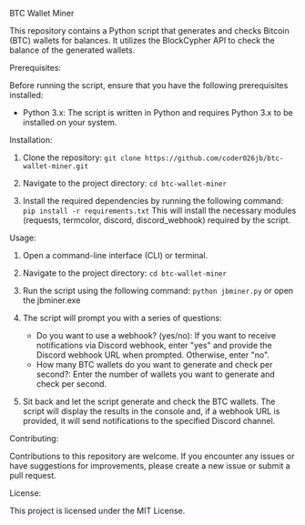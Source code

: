 BTC Wallet Miner

This repository contains a Python script that generates and checks Bitcoin (BTC) wallets for balances. It utilizes the BlockCypher API to check the balance of the generated wallets.

Prerequisites:

Before running the script, ensure that you have the following prerequisites installed:

- Python 3.x: The script is written in Python and requires Python 3.x to be installed on your system.

Installation:

1. Clone the repository:
   `git clone https://github.com/coder026jb/btc-wallet-miner.git`

2. Navigate to the project directory:
   `cd btc-wallet-miner`

3. Install the required dependencies by running the following command:
  `pip install -r requirements.txt`
   This will install the necessary modules (requests, termcolor, discord, discord_webhook) required by the script.

Usage:

1. Open a command-line interface (CLI) or terminal.

2. Navigate to the project directory:
   `cd btc-wallet-miner`

3. Run the script using the following command:
   `python jbminer.py` or open the jbminer.exe

4. The script will prompt you with a series of questions:
   - Do you want to use a webhook? (yes/no): If you want to receive notifications via Discord webhook, enter "yes" and provide the Discord webhook URL when prompted. Otherwise, enter "no".
   - How many BTC wallets do you want to generate and check per second?: Enter the number of wallets you want to generate and check per second.

5. Sit back and let the script generate and check the BTC wallets. The script will display the results in the console and, if a webhook URL is provided, it will send notifications to the specified Discord channel.

Contributing:

Contributions to this repository are welcome. If you encounter any issues or have suggestions for improvements, please create a new issue or submit a pull request.

License:

This project is licensed under the MIT License.

